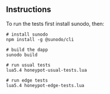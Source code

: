 ## Instructions

To run the tests first install sunodo, then:

```shell
# install sunodo
npm install -g @sunodo/cli

# build the dapp
sunodo build

# run usual tests
lua5.4 honeypot-usual-tests.lua

# run edge tests
lua5.4 honeypot-edge-tests.lua
```
